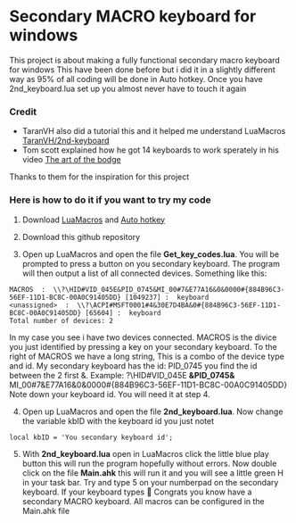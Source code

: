 # Secondary MACRO keyboard for windows
This project is about making a fully functional secondary macro keyboard for windows
This have been done before but i did it in a slightly different way as 95% of all coding will be done in Auto hotkey.
Once you have 2nd_keyboard.lua set up you almost never have to touch it again

### Credit

- TaranVH also did a tutorial this and it helped me understand LuaMacros [TaranVH/2nd-keyboard](https://github.com/TaranVH/2nd-keyboard/tree/master/LUAMACROS)
- Tom scott explained how he got 14 keyboards to work sperately in his video [The art of the bodge](https://www.youtube.com/watch?v=lIFE7h3m40U)

Thanks to them for the inspiration for this project

### Here is how to do it if you want to try my code

1. Download [LuaMacros](http://www.hidmacros.eu/forum/viewtopic.php?f=10&t=241#p794) and [Auto hotkey](https://www.autohotkey.com)

2. Download this github repository

3. Open up LuaMacros and open the file **Get_key_codes.lua**. You will be prompted to press a button on you secondary keyboard. The program will then output a list of all connected devices. Something like this: 
```
MACROS  :  \\?\HID#VID_045E&PID_0745&MI_00#7&E77A16&0&0000#{884B96C3-56EF-11D1-BC8C-00A0C91405DD} [1049237] :  keyboard
<unassigned>  :  \\?\ACPI#MSFT0001#4&30E7D4BA&0#{884B96C3-56EF-11D1-BC8C-00A0C91405DD} [65604] :  keyboard
Total number of devices: 2
```
In my case you see i have two devices connected. MACROS is the divice you just identified by pressing a key on your secondary keyboard. To the right of MACROS we have a long string, This is a combo of the device type and id. My secondary keyboard has the id: PID_0745 you find the id between the 2 first &. Example: 
?\HID#VID_045E **&PID_0745&** MI_00#7&E77A16&0&0000#{884B96C3-56EF-11D1-BC8C-00A0C91405DD}
Note down your keyboard id. You will need it at step 4.

4. Open up LuaMacros and open the file **2nd_keyboard.lua**. Now change the variable kbID with the keyboard id you just notet
```
local kbID = 'You secondary keyboard id';
```

5. With **2nd_keyboard.lua** open in LuaMacros click the little blue play button this will run the program hopefully without errors. Now double click on the file **Main.ahk** this will run it and you will see a little green H in your task bar. Try and type 5 on your numberpad on the secondary keyboard. If your keyboard types 🤯 Congrats you know have a secondary MACRO keyboard. All macros can be configured in the Main.ahk file